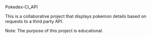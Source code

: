 Pokedex-CI_API

This is a collaborative project that displays pokemon details based on requests to a third party API.

Note: The purpose of this project is educational.